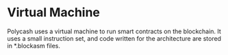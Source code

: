 # Virtual Machine

Polycash uses a virtual machine to run smart contracts on the blockchain. It uses a small instruction set, and code written for the architecture are stored in \*.blockasm files.
